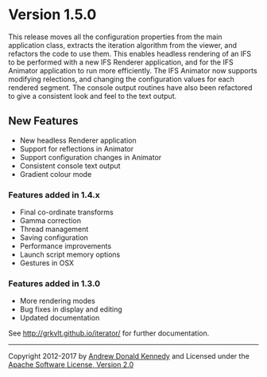 # Version 1.5.0

This release moves all the configuration properties from the main
application class, extracts the iteration algorithm from the viewer, and
refactors the code to use them. This enables headless rendering of an IFS
to be performed with a new IFS Renderer application, and for the IFS
Animator application to run more efficiently. The IFS Animator now
supports modifying relections, and changing the configuration values
for each rendered segment. The console output routines have also been
refactored to give a consistent look and feel to the text output.

## New Features

- New headless Renderer application
- Support for reflections in Animator
- Support configuration changes in Animator
- Consistent console text output
- Gradient colour mode

### Features added in 1.4.x

- Final co-ordinate transforms
- Gamma correction
- Thread management
- Saving configuration
- Performance improvements
- Launch script memory options
- Gestures in OSX

### Features added in 1.3.0

- More rendering modes
- Bug fixes in display and editing
- Updated documentation

See <http://grkvlt.github.io/iterator/> for further documentation.

---
Copyright 2012-2017 by [Andrew Donald Kennedy](mailto:andrew.international+iterator@gmail.com) and
Licensed under the [Apache Software License, Version 2.0](http://www.apache.org/licenses/LICENSE-2.0)
